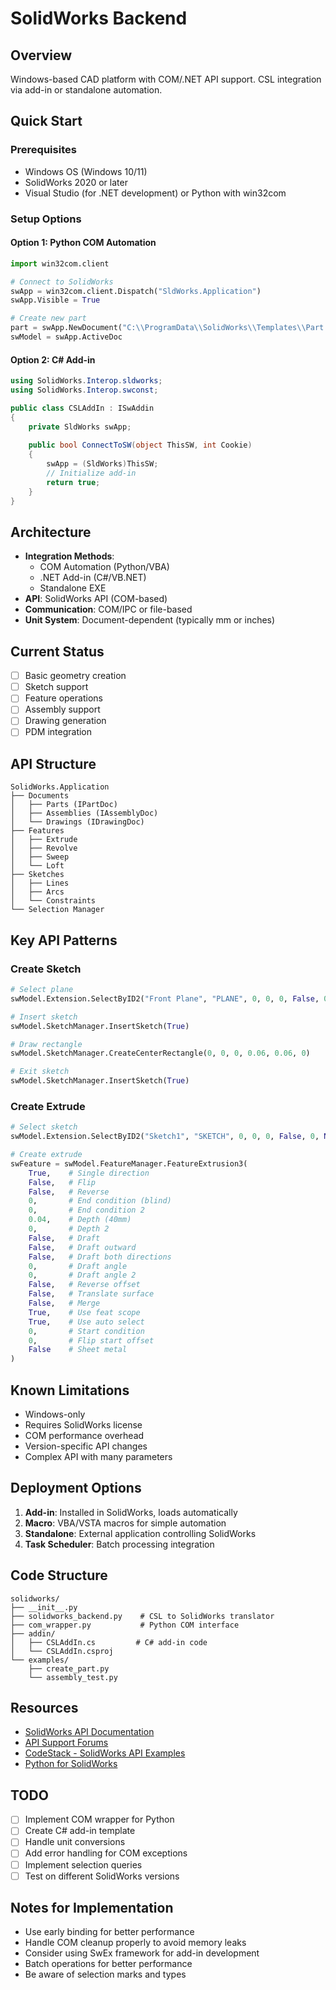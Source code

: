 # SolidWorks Backend

## Overview
Windows-based CAD platform with COM/.NET API support. CSL integration via add-in or standalone automation.

## Quick Start

### Prerequisites
- Windows OS (Windows 10/11)
- SolidWorks 2020 or later
- Visual Studio (for .NET development) or Python with win32com

### Setup Options

#### Option 1: Python COM Automation
```python
import win32com.client

# Connect to SolidWorks
swApp = win32com.client.Dispatch("SldWorks.Application")
swApp.Visible = True

# Create new part
part = swApp.NewDocument("C:\\ProgramData\\SolidWorks\\Templates\\Part.prtdot", 0, 0, 0)
swModel = swApp.ActiveDoc
```

#### Option 2: C# Add-in
```csharp
using SolidWorks.Interop.sldworks;
using SolidWorks.Interop.swconst;

public class CSLAddIn : ISwAddin
{
    private SldWorks swApp;
    
    public bool ConnectToSW(object ThisSW, int Cookie)
    {
        swApp = (SldWorks)ThisSW;
        // Initialize add-in
        return true;
    }
}
```

## Architecture
- **Integration Methods**: 
  - COM Automation (Python/VBA)
  - .NET Add-in (C#/VB.NET)
  - Standalone EXE
- **API**: SolidWorks API (COM-based)
- **Communication**: COM/IPC or file-based
- **Unit System**: Document-dependent (typically mm or inches)

## Current Status
- [ ] Basic geometry creation
- [ ] Sketch support
- [ ] Feature operations
- [ ] Assembly support
- [ ] Drawing generation
- [ ] PDM integration

## API Structure
```
SolidWorks.Application
├── Documents
│   ├── Parts (IPartDoc)
│   ├── Assemblies (IAssemblyDoc)
│   └── Drawings (IDrawingDoc)
├── Features
│   ├── Extrude
│   ├── Revolve
│   ├── Sweep
│   └── Loft
├── Sketches
│   ├── Lines
│   ├── Arcs
│   └── Constraints
└── Selection Manager
```

## Key API Patterns

### Create Sketch
```python
# Select plane
swModel.Extension.SelectByID2("Front Plane", "PLANE", 0, 0, 0, False, 0, None, 0)

# Insert sketch
swModel.SketchManager.InsertSketch(True)

# Draw rectangle
swModel.SketchManager.CreateCenterRectangle(0, 0, 0, 0.06, 0.06, 0)

# Exit sketch
swModel.SketchManager.InsertSketch(True)
```

### Create Extrude
```python
# Select sketch
swModel.Extension.SelectByID2("Sketch1", "SKETCH", 0, 0, 0, False, 0, None, 0)

# Create extrude
swFeature = swModel.FeatureManager.FeatureExtrusion3(
    True,    # Single direction
    False,   # Flip
    False,   # Reverse
    0,       # End condition (blind)
    0,       # End condition 2
    0.04,    # Depth (40mm)
    0,       # Depth 2
    False,   # Draft
    False,   # Draft outward
    False,   # Draft both directions
    0,       # Draft angle
    0,       # Draft angle 2
    False,   # Reverse offset
    False,   # Translate surface
    False,   # Merge
    True,    # Use feat scope
    True,    # Use auto select
    0,       # Start condition
    0,       # Flip start offset
    False    # Sheet metal
)
```

## Known Limitations
- Windows-only
- Requires SolidWorks license
- COM performance overhead
- Version-specific API changes
- Complex API with many parameters

## Deployment Options
1. **Add-in**: Installed in SolidWorks, loads automatically
2. **Macro**: VBA/VSTA macros for simple automation
3. **Standalone**: External application controlling SolidWorks
4. **Task Scheduler**: Batch processing integration

## Code Structure
```
solidworks/
├── __init__.py
├── solidworks_backend.py    # CSL to SolidWorks translator
├── com_wrapper.py           # Python COM interface
├── addin/
│   ├── CSLAddIn.cs         # C# add-in code
│   └── CSLAddIn.csproj
└── examples/
    ├── create_part.py
    └── assembly_test.py
```

## Resources
- [SolidWorks API Documentation](https://help.solidworks.com/2024/english/api/sldworksapi/solidworks.interop.sldworks~solidworks.interop.sldworks_namespace.html)
- [API Support Forums](https://r1132100503382-eu1-3dswym.3dexperience.3ds.com/community/solidworks-api)
- [CodeStack - SolidWorks API Examples](https://www.codestack.net/solidworks-api/)
- [Python for SolidWorks](https://github.com/m9795/python-solidworks)

## TODO
- [ ] Implement COM wrapper for Python
- [ ] Create C# add-in template
- [ ] Handle unit conversions
- [ ] Add error handling for COM exceptions
- [ ] Implement selection queries
- [ ] Test on different SolidWorks versions

## Notes for Implementation
- Use early binding for better performance
- Handle COM cleanup properly to avoid memory leaks
- Consider using SwEx framework for add-in development
- Batch operations for better performance
- Be aware of selection marks and types
